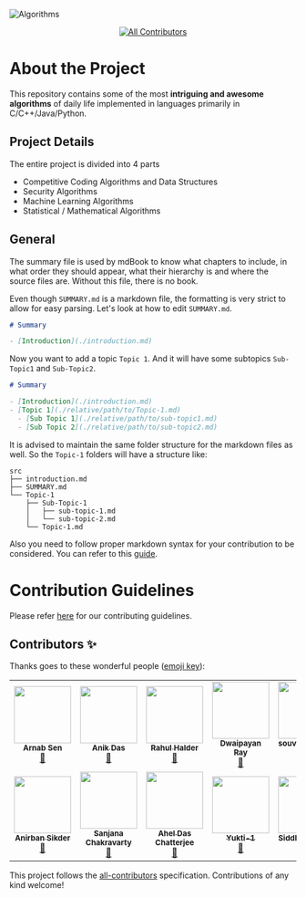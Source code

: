 ![Algorithms](https://socialify.git.ci/codeiiest-dev/algorithms/image?description=1&font=Raleway&forks=1&issues=1&language=1&owner=1&pattern=Charlie%20Brown&pulls=1&stargazers=1&theme=Dark)

<div align="center">

<!-- ALL-CONTRIBUTORS-BADGE:START - Do not remove or modify this section -->
[![All Contributors](https://img.shields.io/badge/all_contributors-13-orange.svg?style=for-the-badge)](#contributors)
<!-- ALL-CONTRIBUTORS-BADGE:END -->

</div>

# About the Project

This repository contains some of the most **intriguing and awesome algorithms** of daily life implemented in languages primarily in C/C++/Java/Python.

## Project Details

The entire project is divided into 4 parts

- Competitive Coding Algorithms and Data Structures
- Security Algorithms
- Machine Learning Algorithms
- Statistical / Mathematical Algorithms

## General

The summary file is used by mdBook to know what chapters to include, in what order they should appear, what their hierarchy is and where the source files are. Without this file, there is no book.

Even though `SUMMARY.md` is a markdown file, the formatting is very strict to allow for easy parsing.
Let's look at how to edit `SUMMARY.md`.

```markdown
# Summary

- [Introduction](./introduction.md)
```

Now you want to add a topic `Topic 1`. And it will have some subtopics `Sub-Topic1` and `Sub-Topic2`.

```markdown
# Summary

- [Introduction](./introduction.md)
- [Topic 1](./relative/path/to/Topic-1.md)
  - [Sub Topic 1](./relative/path/to/sub-topic1.md)
  - [Sub Topic 2](./relative/path/to/sub-topic2.md)
```

It is advised to maintain the same folder structure for the markdown files as well.
So the `Topic-1` folders will have a structure like:

```
src
├── introduction.md
├── SUMMARY.md
└── Topic-1
    ├── Sub-Topic-1
    │   ├── sub-topic-1.md
    │   └── sub-topic-2.md
    └── Topic-1.md
```

Also you need to follow proper markdown syntax for your contribution to be considered. You can refer to this [guide](https://www.markdownguide.org/basic-syntax/).

# Contribution Guidelines

Please refer [here](./CONTRIBUTING.md) for our contributing guidelines.

## Contributors ✨

Thanks goes to these wonderful people ([emoji key](https://allcontributors.org/docs/en/emoji-key)):

<!-- ALL-CONTRIBUTORS-LIST:START - Do not remove or modify this section -->
<!-- prettier-ignore-start -->
<!-- markdownlint-disable -->
<table>
  <tr>
    <td align="center"><a href="https://arnabsen.netlify.app/"><img src="https://avatars1.githubusercontent.com/u/51032928?v=4?s=100" width="100px;" alt=""/><br /><sub><b>Arnab Sen</b></sub></a><br /><a href="#maintenance-arnabsen1729" title="Maintenance">🚧</a></td>
    <td align="center"><a href="https://www.linkedin.com/in/sadn1ck/"><img src="https://avatars2.githubusercontent.com/u/16396161?v=4?s=100" width="100px;" alt=""/><br /><sub><b>Anik Das</b></sub></a><br /><a href="#maintenance-sadn1ck" title="Maintenance">🚧</a></td>
    <td align="center"><a href="http://www.linkedin.com/in/hrahul2605"><img src="https://avatars1.githubusercontent.com/u/48245702?v=4?s=100" width="100px;" alt=""/><br /><sub><b>Rahul Halder</b></sub></a><br /><a href="#maintenance-hrahul2605" title="Maintenance">🚧</a></td>
    <td align="center"><a href="https://github.com/raydwaipayan"><img src="https://avatars1.githubusercontent.com/u/35661311?v=4?s=100" width="100px;" alt=""/><br /><sub><b>Dwaipayan Ray</b></sub></a><br /><a href="#maintenance-raydwaipayan" title="Maintenance">🚧</a></td>
    <td align="center"><a href="https://github.com/souvikmahato-sm"><img src="https://avatars3.githubusercontent.com/u/58760297?v=4?s=100" width="100px;" alt=""/><br /><sub><b>souvikmahato-sm</b></sub></a><br /><a href="https://github.com/codeiiest-dev/Algorithms/commits?author=souvikmahato-sm" title="Documentation">📖</a></td>
    <td align="center"><a href="https://github.com/prerna2712"><img src="https://avatars1.githubusercontent.com/u/56025548?v=4?s=100" width="100px;" alt=""/><br /><sub><b>Prerna Gupta</b></sub></a><br /><a href="https://github.com/codeiiest-dev/Algorithms/commits?author=prerna2712" title="Documentation">📖</a></td>
    <td align="center"><a href="https://github.com/iammanish17"><img src="https://avatars0.githubusercontent.com/u/35730135?v=4?s=100" width="100px;" alt=""/><br /><sub><b>Manish Kundu</b></sub></a><br /><a href="https://github.com/codeiiest-dev/Algorithms/commits?author=iammanish17" title="Documentation">📖</a></td>
  </tr>
  <tr>
    <td align="center"><a href="https://github.com/Anirbansikder"><img src="https://avatars0.githubusercontent.com/u/65562060?v=4?s=100" width="100px;" alt=""/><br /><sub><b>Anirban Sikder</b></sub></a><br /><a href="https://github.com/codeiiest-dev/Algorithms/commits?author=Anirbansikder" title="Documentation">📖</a></td>
    <td align="center"><a href="https://github.com/Sanjana00"><img src="https://avatars1.githubusercontent.com/u/53122829?v=4?s=100" width="100px;" alt=""/><br /><sub><b>Sanjana Chakravarty</b></sub></a><br /><a href="https://github.com/codeiiest-dev/Algorithms/commits?author=Sanjana00" title="Documentation">📖</a></td>
    <td align="center"><a href="https://github.com/Ahel2000"><img src="https://avatars3.githubusercontent.com/u/66062504?v=4?s=100" width="100px;" alt=""/><br /><sub><b>Ahel Das Chatterjee</b></sub></a><br /><a href="https://github.com/codeiiest-dev/Algorithms/commits?author=Ahel2000" title="Documentation">📖</a></td>
    <td align="center"><a href="https://github.com/Yukti-1"><img src="https://avatars1.githubusercontent.com/u/58746604?v=4?s=100" width="100px;" alt=""/><br /><sub><b>Yukti-1</b></sub></a><br /><a href="https://github.com/codeiiest-dev/Algorithms/commits?author=Yukti-1" title="Documentation">📖</a></td>
    <td align="center"><a href="https://www.linkedin.com/in/siddhantkhare24/"><img src="https://avatars0.githubusercontent.com/u/55068936?v=4?s=100" width="100px;" alt=""/><br /><sub><b>Siddhant Khare</b></sub></a><br /><a href="https://github.com/codeiiest-dev/Algorithms/commits?author=Siddhant-K-code" title="Documentation">📖</a></td>
    <td align="center"><a href="https://github.com/Abhiroop25902"><img src="https://avatars.githubusercontent.com/u/69428539?v=4?s=100" width="100px;" alt=""/><br /><sub><b>Abhiroop25902</b></sub></a><br /><a href="https://github.com/codeiiest-dev/Algorithms/commits?author=Abhiroop25902" title="Documentation">📖</a></td>
  </tr>
</table>

<!-- markdownlint-restore -->
<!-- prettier-ignore-end -->

<!-- ALL-CONTRIBUTORS-LIST:END -->

This project follows the [all-contributors](https://github.com/all-contributors/all-contributors) specification. Contributions of any kind welcome!
